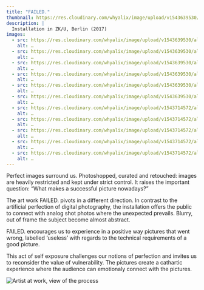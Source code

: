 ```yaml
---
title: "FAILED."
thumbnail: https://res.cloudinary.com/whyalix/image/upload/v1543639530/alixlucas/failed/Failed-Exhibition-01.jpg
description: |
  Installation in ZK/U, Berlin (2017)
images:
  - src: https://res.cloudinary.com/whyalix/image/upload/v1543639530/alixlucas/failed/Failed-Exhibition-01.jpg
    alt: …
  - src: https://res.cloudinary.com/whyalix/image/upload/v1543639530/alixlucas/failed/Failed-Exhibition-02.jpg
    alt: …
  - src: https://res.cloudinary.com/whyalix/image/upload/v1543639530/alixlucas/failed/Failed-Exhibition-03.jpg
    alt: …
  - src: https://res.cloudinary.com/whyalix/image/upload/v1543639530/alixlucas/failed/Failed-Exhibition-04.jpg
    alt: …
  - src: https://res.cloudinary.com/whyalix/image/upload/v1543639530/alixlucas/failed/Failed-Exhibition-05.jpg
    alt: …
  - src: https://res.cloudinary.com/whyalix/image/upload/v1543639530/alixlucas/failed/Failed-Exhibition-06.jpg
    alt: …
  - src: https://res.cloudinary.com/whyalix/image/upload/v1543714572/alixlucas/failed/01.jpg
    alt: …
  - src: https://res.cloudinary.com/whyalix/image/upload/v1543714572/alixlucas/failed/02.jpg
    alt: …
  - src: https://res.cloudinary.com/whyalix/image/upload/v1543714572/alixlucas/failed/03.jpg
    alt: …
  - src: https://res.cloudinary.com/whyalix/image/upload/v1543714572/alixlucas/failed/04.jpg
    alt: …
  - src: https://res.cloudinary.com/whyalix/image/upload/v1543714572/alixlucas/failed/05.jpg
    alt: …
---
```


Perfect images surround us. Photoshopped, curated and retouched: images are heavily restricted and kept under strict control. 
It raises the important question: “What makes a successful picture nowadays?” 

The art work FAILED. pivots in a different direction. In contrast to the artificial perfection of digital photography, the installation offers the public to connect with analog shot photos where the unexpected prevails. Blurry, out of frame the subject become almost abstract.

FAILED. encourages us to experience in a positive way pictures that went wrong, labelled ‘useless’ with regards to the technical requirements of a good picture.

This act of self exposure challenges our notions of perfection and invites us to reconsider the value of vulnerability. 
The pictures create a cathartic experience where the audience can emotionaly connect with the pictures.

 ![Artist at work, view of the process](https://res.cloudinary.com/whyalix/image/upload/c_scale,w_400/v1543639529/alixlucas/failed/Failed-Process-01.jpg) 
